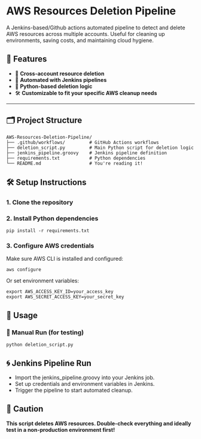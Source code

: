 # AWS Resources Deletion Pipeline

A Jenkins-based/Github actions automated pipeline to detect and delete AWS resources across multiple accounts. Useful for cleaning up environments, saving costs, and maintaining cloud hygiene.

## 🚀 Features

- 🔁 **Cross-account resource deletion**
- 🤖 **Automated with Jenkins pipelines**
- 🐍 **Python-based deletion logic**
- 🛠️ **Customizable to fit your specific AWS cleanup needs**

---

## 🗂️ Project Structure

```
AWS-Resources-Deletion-Pipeline/
├── .github/workflows/         # GitHub Actions workflows 
├── deletion_script.py         # Main Python script for deletion logic
├── jenkins_pipeline.groovy    # Jenkins pipeline definition
├── requirements.txt           # Python dependencies
└── README.md                  # You're reading it!
```

## 🛠️ Setup Instructions

### 1. Clone the repository

### 2. Install Python dependencies

```
pip install -r requirements.txt
```

### 3. Configure AWS credentials
Make sure AWS CLI is installed and configured:

```
aws configure
```

Or set environment variables:

```
export AWS_ACCESS_KEY_ID=your_access_key
export AWS_SECRET_ACCESS_KEY=your_secret_key
```

## 🧪 Usage
### 🔧 Manual Run (for testing)
```
python deletion_script.py
```

## 🌀 Jenkins Pipeline Run
- Import the jenkins_pipeline.groovy into your Jenkins job.
- Set up credentials and environment variables in Jenkins.
- Trigger the pipeline to start automated cleanup.

## 🧯 Caution
**This script deletes AWS resources. Double-check everything and ideally test in a non-production environment first!**
